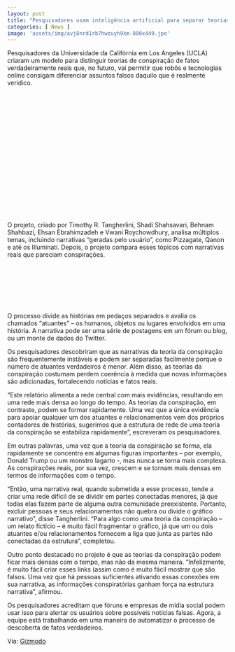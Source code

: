 ```yaml
---
layout: post
title: "Pesquisadores usam inteligência artificial para separar teorias da conspiração de fatos reais"
categories: [ News ]
image: 'assets/img/avj8nrd1rb7hwzuyh9km-800x449.jpe'
---
```


Pesquisadores da Universidade da Califórnia em Los Angeles (UCLA) criaram um modelo para distinguir teorias de conspiração de fatos verdadeiramente reais que, no futuro, vai permitir que robôs e tecnologias online consigam diferenciar assuntos falsos daquilo que é realmente verídico.

<!-- QUADRADO -->
<script async src="//pagead2.googlesyndication.com/pagead/js/adsbygoogle.js"></script>
<ins class="adsbygoogle"
style="display:inline-block;width:336px;height:280px"
data-ad-client="ca-pub-2838251107855362"
data-ad-slot="5351066970"></ins>
<script>
(adsbygoogle = window.adsbygoogle || []).push({});
</script>

O projeto, criado por Timothy R. Tangherlini, Shadi Shahsavari, Behnam Shahbazi, Ehsan Ebrahimzadeh e Vwani Roychowdhury, analisa múltiplos temas, incluindo narrativas “geradas pelo usuário”, como Pizzagate, Qanon e até os Illuminati. Depois, o projeto compara esses tópicos com narrativas reais que pareciam conspirações.

<!-- MINI ANÚNCIO -->
<script async src="//pagead2.googlesyndication.com/pagead/js/adsbygoogle.js"></script>
<!-- Games Root -->
<ins class="adsbygoogle"
style="display:inline-block;width:730px;height:95px"
data-ad-client="ca-pub-2838251107855362"
data-ad-slot="5351066970"></ins>
<script>
(adsbygoogle = window.adsbygoogle || []).push({});
</script>

O processo divide as histórias em pedaços separados e avalia os chamados “atuantes” – os humanos, objetos ou lugares envolvidos em uma história. A narrativa pode ser uma série de postagens em um fórum ou blog, ou um monte de dados do Twitter.

Os pesquisadores descobriram que as narrativas da teoria da conspiração são frequentemente instáveis ​​e podem ser separadas facilmente porque o número de atuantes verdadeiros é menor. Além disso, as teorias da conspiração costumam perdem coerência à medida que novas informações são adicionadas, fortalecendo notícias e fatos reais.

“Este relatório alimenta a rede central com mais evidências, resultando em uma rede mais densa ao longo do tempo. As teorias da conspiração, em contraste, podem se formar rapidamente. Uma vez que a única evidência para apoiar qualquer um dos atuantes e relacionamentos vem dos próprios contadores de histórias, sugerimos que a estrutura de rede de uma teoria da conspiração se estabiliza rapidamente”, escreveram os pesquisadores.

<!-- RETANGULO LARGO 2 -->
<script async src="//pagead2.googlesyndication.com/pagead/js/adsbygoogle.js"></script>
<ins class="adsbygoogle"
style="display:block; text-align:center;"
data-ad-layout="in-article"
data-ad-format="fluid"
data-ad-client="ca-pub-2838251107855362"
data-ad-slot="8549252987"></ins>
<script>
(adsbygoogle = window.adsbygoogle || []).push({});
</script>

Em outras palavras, uma vez que a teoria da conspiração se forma, ela rapidamente se concentra em algumas figuras importantes – por exemplo, Donald Trump ou um monstro lagarto -, mas nunca se torna mais complexa. As conspirações reais, por sua vez, crescem e se tornam mais densas em termos de informações com o tempo.

“Então, uma narrativa real, quando submetida a esse processo, tende a criar uma rede difícil de se dividir em partes conectadas menores, já que todas elas fazem parte de alguma outra comunidade preexistente. Portanto, excluir pessoas e seus relacionamentos não quebra ou divide o gráfico narrativo”, disse Tangherlini. “Para algo como uma teoria da conspiração – um relato fictício – é muito fácil fragmentar o gráfico, já que um ou dois atuantes e/ou relacionamentos fornecem a liga que junta as partes não conectadas da estrutura”, completou.

Outro ponto destacado no projeto é que as teorias da conspiração podem ficar mais densas com o tempo, mas não da mesma maneira. “Infelizmente, é muito fácil criar esses links (assim como é muito fácil mostrar que são falsos. Uma vez que há pessoas suficientes ativando essas conexões em sua narrativa, as informações conspiratórias ganham força na estrutura narrativa”, afirmou.

Os pesquisadores acreditam que fóruns e empresas de mídia social podem usar isso para alertar os usuários sobre possíveis notícias falsas. Agora, a equipe está trabalhando em uma maneira de automatizar o processo de descoberta de fatos verdadeiros.

<!-- RETANGULO LARGO -->
<script async src="https://pagead2.googlesyndication.com/pagead/js/adsbygoogle.js"></script>
<!-- Informat -->
<ins class="adsbygoogle"
style="display:block"
data-ad-client="ca-pub-2838251107855362"
data-ad-slot="2327980059"
data-ad-format="auto"
data-full-width-responsive="true"></ins>
<script>
(adsbygoogle = window.adsbygoogle || []).push({});
</script>

Via: [Gizmodo](https://gizmodo.uol.com.br/inteligencia-artificial-separar-teorias-conspiracao-fatos/)
